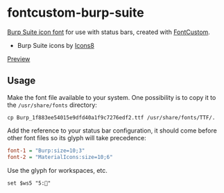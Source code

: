 # fontcustom-burp-suite

[Burp Suite icon font](https://noam09.github.io/fontcustom-burp-suite/Burp-preview.html) for use with status bars, created with [FontCustom](https://github.com/FontCustom/fontcustom).

* Burp Suite icons by [Icons8](https://icons8.com)

[Preview](https://i.imgur.com/jbRehK3.png?2)

## Usage

Make the font file available to your system. One possibility is to copy it to the `/usr/share/fonts` directory:

```console
cp Burp_1f883ee54015e9dfd40a1f9c7276edf2.ttf /usr/share/fonts/TTF/.
```

Add the reference to your status bar configuration, it should come before other font files so its glyph will take precedence:

```ini
font-1 = "Burp:size=10;3"
font-2 = "MaterialIcons:size=10;6"
```

Use the glyph for workspaces, etc.

```
set $ws5 "5:"
```
